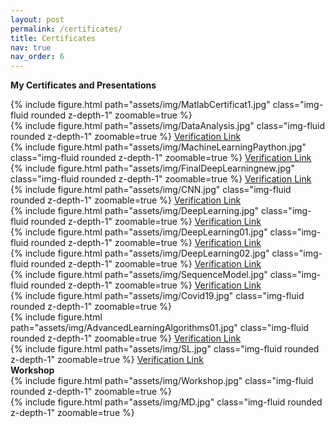 ```yaml
---
layout: post
permalink: /certificates/
title: Certificates
nav: true
nav_order: 6
---
```


<b>My Certificates and Presentations</b>

<div class="row mt-3">
    <div class="col-sm mt-3 mt-md-0">
        {% include figure.html path="assets/img/MatlabCertificat1.jpg" class="img-fluid rounded z-depth-1" zoomable=true %}
    </div>
    <div class="col-sm mt-3 mt-md-0">
        {% include figure.html path="assets/img/DataAnalysis.jpg" class="img-fluid rounded z-depth-1" zoomable=true %}
        <a href="https://coursera.org/verify/TX2ABAM42Q5B/">Verification Link</a>
    </div>
</div>

<div class="row mt-3">
    <div class="col-sm mt-3 mt-md-0">
        {% include figure.html path="assets/img/MachineLearningPaython.jpg" class="img-fluid rounded z-depth-1" zoomable=true %}
        <a href="https://coursera.org/verify/7FMQNXDEHSY9">Verification Link</a> 
    </div>
    <div class="col-sm mt-3 mt-md-0">
        {% include figure.html path="assets/img/FinalDeepLearningnew.jpg" class="img-fluid rounded z-depth-1" zoomable=true %}
        <a href="https://coursera.org/verify/specialization/K7NP2LERGS38">Verification Link</a> 
    </div>
</div>


<div class="row mt-3">
    <div class="col-sm mt-3 mt-md-0">
        {% include figure.html path="assets/img/CNN.jpg" class="img-fluid rounded z-depth-1" zoomable=true %}
        <a href="https://coursera.org/verify/P6HKBBTVVQWD/">Verification Link </a>
    </div>
    <div class="col-sm mt-3 mt-md-0">
        {% include figure.html path="assets/img/DeepLearning.jpg" class="img-fluid rounded z-depth-1" zoomable=true %}
        <a href="https://coursera.org/verify/HLM2V45NPQLD">Verification Link</a>         
    </div>
</div>


<div class="row mt-3">
    <div class="col-sm mt-3 mt-md-0">
        {% include figure.html path="assets/img/DeepLearning01.jpg" class="img-fluid rounded z-depth-1" zoomable=true %}
        <a href="https://coursera.org/verify/75QLMGGST7BR">Verification Link</a> 
    </div>
    <div class="col-sm mt-3 mt-md-0">
        {% include figure.html path="assets/img/DeepLearning02.jpg" class="img-fluid rounded z-depth-1" zoomable=true %}
        <a href="https://coursera.org/verify/7N6FYTQPM2EZ">Verification Link</a> 
    </div>
</div>

<div class="row mt-3">
    <div class="col-sm mt-3 mt-md-0">
        {% include figure.html path="assets/img/SequenceModel.jpg" class="img-fluid rounded z-depth-1" zoomable=true %}
        <a href="https://coursera.org/verify/EV5Y6D5FA9YQ">Verification Link</a> 
    </div>
    <div class="col-sm mt-3 mt-md-0">
        {% include figure.html path="assets/img/Covid19.jpg" class="img-fluid rounded z-depth-1" zoomable=true %}
    </div>
</div>

<div class="row mt-3">
    <div class="col-sm mt-3 mt-md-0">
        {% include figure.html path="assets/img/AdvancedLearningAlgorithms01.jpg" class="img-fluid rounded z-depth-1" zoomable=true %}
        <a href="https://coursera.org/verify/HVXGRU4EVBFQ">Verification Link</a> 
    </div>
    <div class="col-sm mt-3 mt-md-0">
        {% include figure.html path="assets/img/SL.jpg" class="img-fluid rounded z-depth-1" zoomable=true %}
        <a href="https://coursera.org/verify/P8RNDUHS2N5C">Verification Link</a>
    </div>
</div>

<div class="caption">
    <b>Workshop</b>
</div>

<div class="row mt-3">
    <div class="col-sm mt-3 mt-md-0">
        {% include figure.html path="assets/img/Workshop.jpg" class="img-fluid rounded z-depth-1" zoomable=true %}
    </div>
    <div class="col-sm mt-3 mt-md-0">
        {% include figure.html path="assets/img/MD.jpg" class="img-fluid rounded z-depth-1" zoomable=true %}
    </div>
</div>
